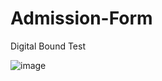 # Admission-Form
Digital Bound Test


![image](https://user-images.githubusercontent.com/88989079/210021028-98f3a5da-6de8-4ba5-acba-46850d6f2cb6.png)
